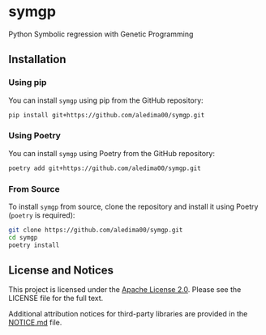 # symgp
Python Symbolic regression with Genetic Programming

## Installation

### Using pip

You can install `symgp` using pip from the GitHub repository:

```sh
pip install git+https://github.com/aledima00/symgp.git
```

### Using Poetry

You can install `symgp` using Poetry from the GitHub repository:

```sh
poetry add git+https://github.com/aledima00/symgp.git
```

### From Source

To install `symgp` from source, clone the repository and install it using Poetry (`poetry` is required):

```sh
git clone https://github.com/aledima00/symgp.git
cd symgp
poetry install
```

## License and Notices

This project is licensed under the [Apache License 2.0](LICENSE). Please see the LICENSE file for the full text.

Additional attribution notices for third-party libraries are provided in the [NOTICE.md](NOTICE.md) file.
